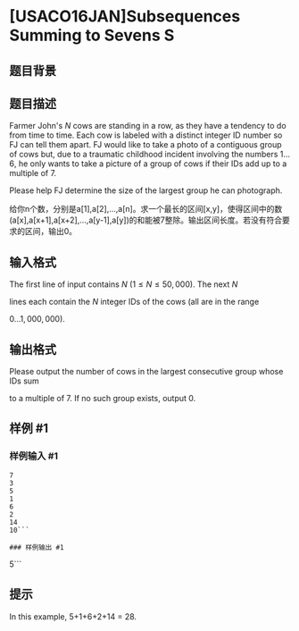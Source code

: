 # [USACO16JAN]Subsequences Summing to Sevens S

## 题目背景



## 题目描述

Farmer John's $N$ cows are standing in a row, as they have a tendency to do from time to time.  Each cow is labeled with a distinct integer ID number so FJ can tell them apart. FJ would like to take a photo of a contiguous group of cows but, due to a traumatic  childhood incident involving the numbers $1 \ldots 6$, he only wants to take a picture of a group of cows if their IDs add up to a multiple of 7.


Please help FJ determine the size of the largest group he can photograph.

给你n个数，分别是a[1],a[2],...,a[n]。求一个最长的区间[x,y]，使得区间中的数(a[x],a[x+1],a[x+2],...,a[y-1],a[y])的和能被7整除。输出区间长度。若没有符合要求的区间，输出0。



## 输入格式

The first line of input contains $N$ ($1 \leq N \leq 50,000$).  The next $N$

lines each contain the $N$ integer IDs of the cows (all are in the range

$0 \ldots 1,000,000$).


## 输出格式

Please output the number of cows in the largest consecutive group whose IDs sum

to a multiple of 7.  If no such group exists, output 0.


## 样例 #1

### 样例输入 #1
```
7
3
5
1
6
2
14
10```

### 样例输出 #1

```
5```

## 提示

In this example, 5+1+6+2+14 = 28.

